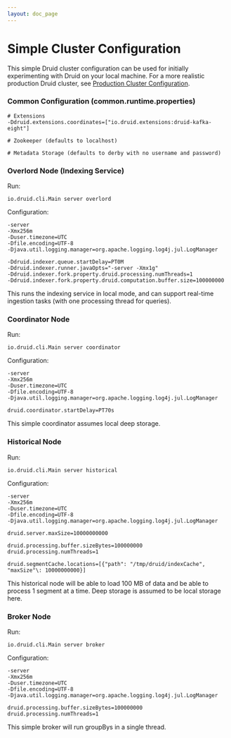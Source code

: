 ```yaml
---
layout: doc_page
---
```

Simple Cluster Configuration
===============================

This simple Druid cluster configuration can be used for initially experimenting with Druid on your local machine. For a more realistic production Druid cluster, see [Production Cluster Configuration](Production-Cluster-Configuration.html).

### Common Configuration (common.runtime.properties)

```
# Extensions
-Ddruid.extensions.coordinates=["io.druid.extensions:druid-kafka-eight"]

# Zookeeper (defaults to localhost)

# Metadata Storage (defaults to derby with no username and password)
```

### Overlord Node (Indexing Service)

Run:

```
io.druid.cli.Main server overlord
```

Configuration:

```
-server
-Xmx256m
-Duser.timezone=UTC
-Dfile.encoding=UTF-8
-Djava.util.logging.manager=org.apache.logging.log4j.jul.LogManager

-Ddruid.indexer.queue.startDelay=PT0M
-Ddruid.indexer.runner.javaOpts="-server -Xmx1g"
-Ddruid.indexer.fork.property.druid.processing.numThreads=1
-Ddruid.indexer.fork.property.druid.computation.buffer.size=100000000
```

This runs the indexing service in local mode, and can support real-time ingestion tasks (with one processing thread for queries).

### Coordinator Node

Run:

```
io.druid.cli.Main server coordinator
```

Configuration:

```
-server
-Xmx256m
-Duser.timezone=UTC
-Dfile.encoding=UTF-8
-Djava.util.logging.manager=org.apache.logging.log4j.jul.LogManager

druid.coordinator.startDelay=PT70s
```

This simple coordinator assumes local deep storage.

### Historical Node

Run:

```
io.druid.cli.Main server historical
```

Configuration:

```
-server
-Xmx256m
-Duser.timezone=UTC
-Dfile.encoding=UTF-8
-Djava.util.logging.manager=org.apache.logging.log4j.jul.LogManager

druid.server.maxSize=10000000000

druid.processing.buffer.sizeBytes=100000000
druid.processing.numThreads=1

druid.segmentCache.locations=[{"path": "/tmp/druid/indexCache", "maxSize"\: 10000000000}]
```

This historical node will be able to load 100 MB of data and be able to process 1 segment at a time. Deep storage is assumed to be local storage here.

### Broker Node

Run:

```
io.druid.cli.Main server broker
```

Configuration:

```
-server
-Xmx256m
-Duser.timezone=UTC
-Dfile.encoding=UTF-8
-Djava.util.logging.manager=org.apache.logging.log4j.jul.LogManager

druid.processing.buffer.sizeBytes=100000000
druid.processing.numThreads=1
```

This simple broker will run groupBys in a single thread.
